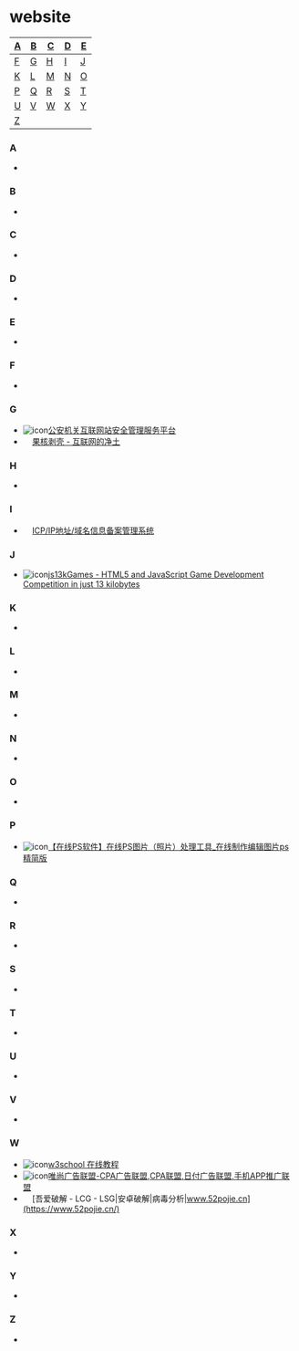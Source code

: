 # website

| [A](#A) | [B](#B) | [C](#C) | [D](#D) | [E](#E) |
| --- | --- | --- | --- | --- |
| [F](#F) | [G](#G) | [H](#H) | [I](#I) | [J](#J) |
| [K](#K) | [L](#L) | [M](#M) | [N](#N) | [O](#O) |
| [P](#P) | [Q](#Q) | [R](#R) | [S](#S) | [T](#T) |
| [U](#U) | [V](#V) | [W](#W) | [X](#X) | [Y](#Y) |
| [Z](#Z) |  |  |  |  |

### <span id="A">A</span>
* 

### <span id="B">B</span>
* 

### <span id="C">C</span>
* 

### <span id="D">D</span>
* 

### <span id="E">E</span>
* 

### <span id="F">F</span>
* 

### <span id="G">G</span>
* ![icon](https://www.beian.gov.cn/img/ico.ico)[公安机关互联网站安全管理服务平台](http://www.beian.gov.cn/portal/index.do)
* <img src="https://www.ghxi.com/favicon.ico" width="16px">[果核剥壳 - 互联网的净土](https://www.ghxi.com)

### <span id="H">H</span>
* 

### <span id="I">I</span>
* <img src="https://beian.miit.gov.cn/favicon.ico" width="16px">[ICP/IP地址/域名信息备案管理系统](https://beian.miit.gov.cn/#/home)

### <span id="J">J</span>
* ![icon](https://js13kgames.com/img/favicon.png)[js13kGames - HTML5 and JavaScript Game Development Competition in just 13 kilobytes](https://js13kgames.com/)

### <span id="K">K</span>
* 

### <span id="L">L</span>
* 

### <span id="M">M</span>
* 

### <span id="N">N</span>
* 

### <span id="O">O</span>
* 

### <span id="P">P</span>
* ![icon](https://www.uupoop.com/favicon.ico)[【在线PS软件】在线PS图片（照片）处理工具_在线制作编辑图片ps精简版](https://www.uupoop.com/#/)

### <span id="Q">Q</span>
* 

### <span id="R">R</span>
* 

### <span id="S">S</span>
* 

### <span id="T">T</span>
* 

### <span id="U">U</span>
* 

### <span id="V">V</span>
* 

### <span id="W">W</span>
* ![icon](https://www.w3school.com.cn/ui2019/logo-16-red.png)[w3school 在线教程](https://www.w3school.com.cn/index.html)
* ![icon](https://www.visvn.cn/favicon.ico)[唯尚广告联盟-CPA广告联盟,CPA联盟,日付广告联盟,手机APP推广联盟](https://www.visvn.cn/index.php?e=index)
* <img src="https://www.52pojie.cn/favicon.ico" width="16px">[吾爱破解 - LCG - LSG|安卓破解|病毒分析|www.52pojie.cn](https://www.52pojie.cn/)

### <span id="X">X</span>
* 

### <span id="Y">Y</span>
* 

### <span id="Z">Z</span>
* 
